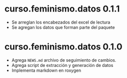 # curso.feminismo.datos 0.1.1

* Se arreglan los encabezados del excel de lectura
* Se agregan los datos que forman parte del paquete

# curso.feminismo.datos 0.1.0

* Agrega `NEWS.md` archivo de seguimiento de cambios.
* Agrega script de extracción y generación de datos
* Implementa markdown en roxygen
